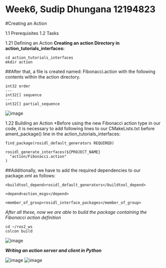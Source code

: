 # Week6,  Sudip Dhungana 12194823

#Creating an Action

1.1 Prerequisites
1.2 Tasks

1.21 Defining an Action
**Creating an action Directory in action_tutorials_interfaces:**

```
cd action_tutorials_interfaces
mkdir action
```

##After that, a file is created named: Fibonacci.action with the following contents within the action directory.
```
int32 order
---
int32[] sequence
---
int32[] partial_sequence
```

![image](https://user-images.githubusercontent.com/113494159/194979723-6f51f5e2-c5a3-4335-8a10-fbaa38d93377.png)

1.22 Building an Action
*Before using the new Fibonacci action type in our code, it is necessary to add following lines to our CMakeLists.txt before ament_package() line in the action_tutorials_interfaces:

```
find_package(rosidl_default_generators REQUIRED)

rosidl_generate_interfaces(${PROJECT_NAME}
  "action/Fibonacci.action"
)
```

##Additionally, we have to add the required dependencies to our package.xml as follows:
```
<buildtool_depend>rosidl_default_generators</buildtool_depend>

<depend>action_msgs</depend>

<member_of_group>rosidl_interface_packages</member_of_group>
```

*After all these, now we are able to build the package containing the Fibonacci action definition*
```
cd ~/ros2_ws
colcon build
```
![image](https://user-images.githubusercontent.com/113494159/194981121-5d3cb189-76c7-4ad0-bfda-314854be7781.png)


***Writing an action server and client in Python***

![image](https://user-images.githubusercontent.com/113494159/194982477-4be78dbb-c0d3-4cf7-a351-0400ad095d15.png)
![image](https://user-images.githubusercontent.com/113494159/194982544-ccbc00dc-b762-4677-9743-fd7f559f68b9.png)


